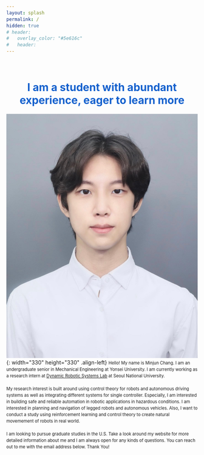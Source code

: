 ```yaml
---
layout: splash
permalink: /
hidden: true
# header:
#   overlay_color: "#5e616c"
#   header:   
---
```

<br>
<h1><span style="color:#1460CD"><center> I am a student with abundant experience, eager to learn more </center></span></h1>

![image](/assets/images/profile2.jpg){: width="330" height="330" .align-left}
<span style="font-size:0.8em;">
Hello! My name is Minjun Chang. I am an undergraduate senior in Mechanical Engineering at Yonsei University. I am currently working as a research intern at [Dynamic Robotic Systems Lab](http://dyros.snu.ac.kr/) at Seoul National University.
</span>
<br>
<br><span style="font-size:0.8em;">
My research interest is built around using control theory for robots and autonomous driving systems as well as integrating different systems for single controller. Especially, I am interested in building safe and reliable automation in robotic applications in hazardous conditions. I am interested in planning and navigation of legged robots and autonomous vehicles. Also, I want to conduct a study using reinforcement learning and control theory to create natural movemement of robots in real world.
</span>
<br>
<br><span style="font-size:0.8em;">
I am looking to pursue graduate studies in the U.S. Take a look around my website for more detailed information about me and I am always open for any kinds of questions.
You can reach out to me with the email address below. Thank You!
</span>